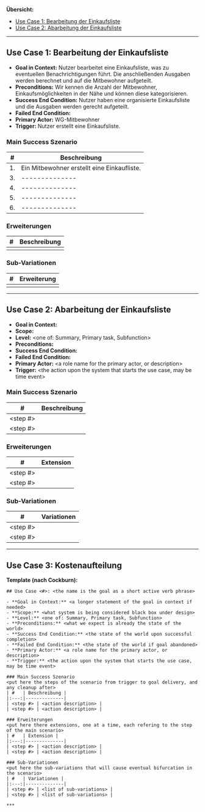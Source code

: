 **Übersicht:**

- [Use Case 1: Bearbeitung der Einkaufsliste](#use-case-1-bearbeitung-der-einkaufsliste)
- [Use Case 2: Abarbeitung der Einkaufsliste](#use-case-2-abarbeitung-der-einkaufsliste)

***

## Use Case 1: Bearbeitung der Einkaufsliste

- **Goal in Context:** Nutzer bearbeitet eine Einkaufsliste, was zu eventuellen Benachrichtigungen führt. Die anschließenden Ausgaben werden berechnet und auf die Mitbewohner aufgeteilt.
- **Preconditions:** Wir kennen die Anzahl der Mitbewohner, Einkaufsmöglichkeiten in der Nähe und können diese kategorisieren.
- **Success End Condition:** Nutzer haben eine organisierte Einkaufsliste und die Ausgaben werden gerecht aufgeteilt.
- **Failed End Condition:**
- **Primary Actor:** WG-Mitbewohner
- **Trigger:** Nutzer erstellt eine Einkaufsliste.

### Main Success Szenario
| #   | Beschreibung |
|:---:|--------------|
| 1.  | Ein Mitbewohner erstellt eine Einkaufliste. |
| 3.  |--------------|
| 4.  |--------------|
| 5.  |--------------|
| 6.  |--------------|

### Erweiterungen
| #   | Beschreibung |
|:---:|--------------|
|   | |

### Sub-Variationen
| #   | Erweiterung |
|:---:|--------------|
|   |  |
***

## Use Case 2: Abarbeitung der Einkaufsliste

- **Goal in Context:** <a longer statement of the goal in context if needed>
- **Scope:** <what system is being considered black box under design>
- **Level:** <one of: Summary, Primary task, Subfunction>
- **Preconditions:** <what we expect is already the state of the world>
- **Success End Condition:** <the state of the world upon successful completion>
- **Failed End Condition:** <the state of the world if goal abandoned>
- **Primary Actor:** <a role name for the primary actor, or description>
- **Trigger:** <the action upon the system that starts the use case, may be time event>

### Main Success Szenario
| #   | Beschreibung |
|:---:|--------------|
| <step #> | <action description> |
| <step #> | <action description> |

### Erweiterungen
| #   | Extension |
|:---:|--------------|
| <step #> | <action description> |
| <step #> | <action description> |

### Sub-Variationen
| #   | Variationen |
|:---:|--------------|
| <step #> | <list of sub-variations> |
| <step #> | <list of sub-variations> |

***

## Use Case 3: Kostenaufteilung

**Template (nach Cockburn):**

```
## Use Case <#>: <the name is the goal as a short active verb phrase>

- **Goal in Context:** <a longer statement of the goal in context if needed>
- **Scope:** <what system is being considered black box under design>
- **Level:** <one of: Summary, Primary task, Subfunction>
- **Preconditions:** <what we expect is already the state of the world>
- **Success End Condition:** <the state of the world upon successful completion>
- **Failed End Condition:** <the state of the world if goal abandoned>
- **Primary Actor:** <a role name for the primary actor, or description>
- **Trigger:** <the action upon the system that starts the use case, may be time event>

### Main Success Szenario
<put here the steps of the scenario from trigger to goal delivery, and any cleanup after>
| #   | Beschreibung |
|:---:|--------------|
| <step #> | <action description> |
| <step #> | <action description> |

### Erweiterungen
<put here there extensions, one at a time, each refering to the step of the main scenario>
| #   | Extension |
|:---:|--------------|
| <step #> | <action description> |
| <step #> | <action description> |

### Sub-Variationen
<put here the sub-variations that will cause eventual bifurcation in the scenario>
| #   | Variationen |
|:---:|--------------|
| <step #> | <list of sub-variations> |
| <step #> | <list of sub-variations> |

***

```
